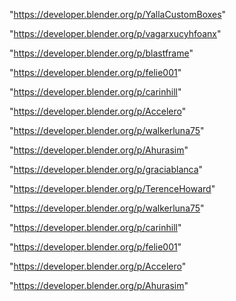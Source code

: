 "https://developer.blender.org/p/YallaCustomBoxes"

"https://developer.blender.org/p/vagarxucyhfoanx"

"https://developer.blender.org/p/blastframe"

"https://developer.blender.org/p/felie001"

"https://developer.blender.org/p/carinhill"

"https://developer.blender.org/p/Accelero"

"https://developer.blender.org/p/walkerluna75"

"https://developer.blender.org/p/Ahurasim"

 
"https://developer.blender.org/p/graciablanca"


"https://developer.blender.org/p/TerenceHoward"


"https://developer.blender.org/p/walkerluna75"


"https://developer.blender.org/p/carinhill"


"https://developer.blender.org/p/felie001"


"https://developer.blender.org/p/Accelero"


"https://developer.blender.org/p/Ahurasim"


 
